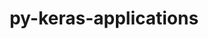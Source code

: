 ---
title: "py-keras-applications"
layout: cache
categories: [package, develop]
meta: {"versions": ["1.0.8"], "compilers": ["apple-clang@=15.0.0", "gcc@=11.3.0"], "oss": ["ubuntu22.04", "ventura"], "platforms": ["darwin", "linux"], "targets": ["aarch64", "x86_64_v3"], "stacks": ["ml-darwin-aarch64-mps", "ml-linux-x86_64-cpu", "ml-linux-x86_64-cuda", "ml-linux-x86_64-rocm", "root"], "num_specs": 17, "num_specs_by_stack": {"root": 17, "ml-darwin-aarch64-mps": 5, "ml-linux-x86_64-cuda": 12, "ml-linux-x86_64-cpu": 12, "ml-linux-x86_64-rocm": 12}}
spec_details: [{"hash": "blfq4j26ws5mwyklz2vbgwt6njtowosd", "compiler": "apple-clang@=15.0.0", "versions": ["1.0.8"], "os": "ventura", "platform": "darwin", "target": "aarch64", "variants": ["build_system=python_pip"], "stacks": ["root", "ml-darwin-aarch64-mps"], "size": "-", "tarball": "https://binaries.spack.io/develop/build_cache/darwin-ventura-aarch64/apple-clang-15.0.0/py-keras-applications-1.0.8/darwin-ventura-aarch64-apple-clang-15.0.0-py-keras-applications-1.0.8-blfq4j26ws5mwyklz2vbgwt6njtowosd.spack"}, {"hash": "x4uc2shijmrw4fs7qxt4wasmc3rfzm4g", "compiler": "apple-clang@=15.0.0", "versions": ["1.0.8"], "os": "ventura", "platform": "darwin", "target": "aarch64", "variants": ["build_system=python_pip"], "stacks": ["root", "ml-darwin-aarch64-mps"], "size": "-", "tarball": "https://binaries.spack.io/develop/build_cache/darwin-ventura-aarch64/apple-clang-15.0.0/py-keras-applications-1.0.8/darwin-ventura-aarch64-apple-clang-15.0.0-py-keras-applications-1.0.8-x4uc2shijmrw4fs7qxt4wasmc3rfzm4g.spack"}, {"hash": "wacbb2u2u7scz22mibouva4qelsemfw7", "compiler": "apple-clang@=15.0.0", "versions": ["1.0.8"], "os": "ventura", "platform": "darwin", "target": "aarch64", "variants": ["build_system=python_pip"], "stacks": ["root", "ml-darwin-aarch64-mps"], "size": "-", "tarball": "https://binaries.spack.io/develop/build_cache/darwin-ventura-aarch64/apple-clang-15.0.0/py-keras-applications-1.0.8/darwin-ventura-aarch64-apple-clang-15.0.0-py-keras-applications-1.0.8-wacbb2u2u7scz22mibouva4qelsemfw7.spack"}, {"hash": "btmzbixucymxgcpmbxyvnit7wgrk63xt", "compiler": "apple-clang@=15.0.0", "versions": ["1.0.8"], "os": "ventura", "platform": "darwin", "target": "aarch64", "variants": ["build_system=python_pip"], "stacks": ["root", "ml-darwin-aarch64-mps"], "size": "-", "tarball": "https://binaries.spack.io/develop/build_cache/darwin-ventura-aarch64/apple-clang-15.0.0/py-keras-applications-1.0.8/darwin-ventura-aarch64-apple-clang-15.0.0-py-keras-applications-1.0.8-btmzbixucymxgcpmbxyvnit7wgrk63xt.spack"}, {"hash": "dsf7jkazw6sw7edohpveijg6yctsil5s", "compiler": "apple-clang@=15.0.0", "versions": ["1.0.8"], "os": "ventura", "platform": "darwin", "target": "aarch64", "variants": ["build_system=python_pip"], "stacks": ["root", "ml-darwin-aarch64-mps"], "size": "-", "tarball": "https://binaries.spack.io/develop/build_cache/darwin-ventura-aarch64/apple-clang-15.0.0/py-keras-applications-1.0.8/darwin-ventura-aarch64-apple-clang-15.0.0-py-keras-applications-1.0.8-dsf7jkazw6sw7edohpveijg6yctsil5s.spack"}, {"hash": "6dlfekkcv3wi6pmbwjbc3p6o4xry7k5v", "compiler": "gcc@=11.3.0", "versions": ["1.0.8"], "os": "ubuntu22.04", "platform": "linux", "target": "x86_64_v3", "variants": ["build_system=python_pip"], "stacks": ["root", "ml-linux-x86_64-cuda", "ml-linux-x86_64-cpu", "ml-linux-x86_64-rocm"], "size": "-", "tarball": "https://binaries.spack.io/develop/build_cache/linux-ubuntu22.04-x86_64_v3/gcc-11.3.0/py-keras-applications-1.0.8/linux-ubuntu22.04-x86_64_v3-gcc-11.3.0-py-keras-applications-1.0.8-6dlfekkcv3wi6pmbwjbc3p6o4xry7k5v.spack"}, {"hash": "tojlt5kyvllqw6zd3vhqbrpiecv5hm4s", "compiler": "gcc@=11.3.0", "versions": ["1.0.8"], "os": "ubuntu22.04", "platform": "linux", "target": "x86_64_v3", "variants": ["build_system=python_pip"], "stacks": ["root", "ml-linux-x86_64-cuda", "ml-linux-x86_64-cpu", "ml-linux-x86_64-rocm"], "size": "-", "tarball": "https://binaries.spack.io/develop/build_cache/linux-ubuntu22.04-x86_64_v3/gcc-11.3.0/py-keras-applications-1.0.8/linux-ubuntu22.04-x86_64_v3-gcc-11.3.0-py-keras-applications-1.0.8-tojlt5kyvllqw6zd3vhqbrpiecv5hm4s.spack"}, {"hash": "2gkqfx6buyn7tnulo2rpbn4uci42zbzz", "compiler": "gcc@=11.3.0", "versions": ["1.0.8"], "os": "ubuntu22.04", "platform": "linux", "target": "x86_64_v3", "variants": ["build_system=python_pip"], "stacks": ["root", "ml-linux-x86_64-cuda", "ml-linux-x86_64-cpu", "ml-linux-x86_64-rocm"], "size": "-", "tarball": "https://binaries.spack.io/develop/build_cache/linux-ubuntu22.04-x86_64_v3/gcc-11.3.0/py-keras-applications-1.0.8/linux-ubuntu22.04-x86_64_v3-gcc-11.3.0-py-keras-applications-1.0.8-2gkqfx6buyn7tnulo2rpbn4uci42zbzz.spack"}, {"hash": "wgcfcndo5brpa3svfee5dm4sjtr64emb", "compiler": "gcc@=11.3.0", "versions": ["1.0.8"], "os": "ubuntu22.04", "platform": "linux", "target": "x86_64_v3", "variants": ["build_system=python_pip"], "stacks": ["root", "ml-linux-x86_64-cuda", "ml-linux-x86_64-cpu", "ml-linux-x86_64-rocm"], "size": "-", "tarball": "https://binaries.spack.io/develop/build_cache/linux-ubuntu22.04-x86_64_v3/gcc-11.3.0/py-keras-applications-1.0.8/linux-ubuntu22.04-x86_64_v3-gcc-11.3.0-py-keras-applications-1.0.8-wgcfcndo5brpa3svfee5dm4sjtr64emb.spack"}, {"hash": "pkbv7eakjfzhollvlsaysqpbkm4ixmz3", "compiler": "gcc@=11.3.0", "versions": ["1.0.8"], "os": "ubuntu22.04", "platform": "linux", "target": "x86_64_v3", "variants": ["build_system=python_pip"], "stacks": ["root", "ml-linux-x86_64-cuda", "ml-linux-x86_64-cpu", "ml-linux-x86_64-rocm"], "size": "-", "tarball": "https://binaries.spack.io/develop/build_cache/linux-ubuntu22.04-x86_64_v3/gcc-11.3.0/py-keras-applications-1.0.8/linux-ubuntu22.04-x86_64_v3-gcc-11.3.0-py-keras-applications-1.0.8-pkbv7eakjfzhollvlsaysqpbkm4ixmz3.spack"}, {"hash": "kzcg34jkpxxcl6oiul34osjgoimpfgov", "compiler": "gcc@=11.3.0", "versions": ["1.0.8"], "os": "ubuntu22.04", "platform": "linux", "target": "x86_64_v3", "variants": ["build_system=python_pip"], "stacks": ["root", "ml-linux-x86_64-cuda", "ml-linux-x86_64-cpu", "ml-linux-x86_64-rocm"], "size": "-", "tarball": "https://binaries.spack.io/develop/build_cache/linux-ubuntu22.04-x86_64_v3/gcc-11.3.0/py-keras-applications-1.0.8/linux-ubuntu22.04-x86_64_v3-gcc-11.3.0-py-keras-applications-1.0.8-kzcg34jkpxxcl6oiul34osjgoimpfgov.spack"}, {"hash": "c7bzb2xfkkmv4mdwljy3eaxh5pnjxz3n", "compiler": "gcc@=11.3.0", "versions": ["1.0.8"], "os": "ubuntu22.04", "platform": "linux", "target": "x86_64_v3", "variants": ["build_system=python_pip"], "stacks": ["root", "ml-linux-x86_64-cuda", "ml-linux-x86_64-cpu", "ml-linux-x86_64-rocm"], "size": "-", "tarball": "https://binaries.spack.io/develop/build_cache/linux-ubuntu22.04-x86_64_v3/gcc-11.3.0/py-keras-applications-1.0.8/linux-ubuntu22.04-x86_64_v3-gcc-11.3.0-py-keras-applications-1.0.8-c7bzb2xfkkmv4mdwljy3eaxh5pnjxz3n.spack"}, {"hash": "w255z6xiopni77kwx7alhcmfz6czajjc", "compiler": "gcc@=11.3.0", "versions": ["1.0.8"], "os": "ubuntu22.04", "platform": "linux", "target": "x86_64_v3", "variants": ["build_system=python_pip"], "stacks": ["root", "ml-linux-x86_64-cuda", "ml-linux-x86_64-cpu", "ml-linux-x86_64-rocm"], "size": "-", "tarball": "https://binaries.spack.io/develop/build_cache/linux-ubuntu22.04-x86_64_v3/gcc-11.3.0/py-keras-applications-1.0.8/linux-ubuntu22.04-x86_64_v3-gcc-11.3.0-py-keras-applications-1.0.8-w255z6xiopni77kwx7alhcmfz6czajjc.spack"}, {"hash": "mrl4szgh3mcf3bk66xcvztcroffo6eyw", "compiler": "gcc@=11.3.0", "versions": ["1.0.8"], "os": "ubuntu22.04", "platform": "linux", "target": "x86_64_v3", "variants": ["build_system=python_pip"], "stacks": ["root", "ml-linux-x86_64-cuda", "ml-linux-x86_64-cpu", "ml-linux-x86_64-rocm"], "size": "-", "tarball": "https://binaries.spack.io/develop/build_cache/linux-ubuntu22.04-x86_64_v3/gcc-11.3.0/py-keras-applications-1.0.8/linux-ubuntu22.04-x86_64_v3-gcc-11.3.0-py-keras-applications-1.0.8-mrl4szgh3mcf3bk66xcvztcroffo6eyw.spack"}, {"hash": "6jc2o6g3yh3ba2w564uwwjhqm2jzyrm7", "compiler": "gcc@=11.3.0", "versions": ["1.0.8"], "os": "ubuntu22.04", "platform": "linux", "target": "x86_64_v3", "variants": ["build_system=python_pip"], "stacks": ["root", "ml-linux-x86_64-cuda", "ml-linux-x86_64-cpu", "ml-linux-x86_64-rocm"], "size": "-", "tarball": "https://binaries.spack.io/develop/build_cache/linux-ubuntu22.04-x86_64_v3/gcc-11.3.0/py-keras-applications-1.0.8/linux-ubuntu22.04-x86_64_v3-gcc-11.3.0-py-keras-applications-1.0.8-6jc2o6g3yh3ba2w564uwwjhqm2jzyrm7.spack"}, {"hash": "zzh55gtunmqmpboz4db4ykixryfn3j4m", "compiler": "gcc@=11.3.0", "versions": ["1.0.8"], "os": "ubuntu22.04", "platform": "linux", "target": "x86_64_v3", "variants": ["build_system=python_pip"], "stacks": ["root", "ml-linux-x86_64-cuda", "ml-linux-x86_64-cpu", "ml-linux-x86_64-rocm"], "size": "-", "tarball": "https://binaries.spack.io/develop/build_cache/linux-ubuntu22.04-x86_64_v3/gcc-11.3.0/py-keras-applications-1.0.8/linux-ubuntu22.04-x86_64_v3-gcc-11.3.0-py-keras-applications-1.0.8-zzh55gtunmqmpboz4db4ykixryfn3j4m.spack"}, {"hash": "x324m6c5hrnjnyblouhrtkeylpetotya", "compiler": "gcc@=11.3.0", "versions": ["1.0.8"], "os": "ubuntu22.04", "platform": "linux", "target": "x86_64_v3", "variants": ["build_system=python_pip"], "stacks": ["root", "ml-linux-x86_64-cuda", "ml-linux-x86_64-cpu", "ml-linux-x86_64-rocm"], "size": "-", "tarball": "https://binaries.spack.io/develop/build_cache/linux-ubuntu22.04-x86_64_v3/gcc-11.3.0/py-keras-applications-1.0.8/linux-ubuntu22.04-x86_64_v3-gcc-11.3.0-py-keras-applications-1.0.8-x324m6c5hrnjnyblouhrtkeylpetotya.spack"}]
---